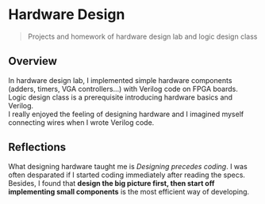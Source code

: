 # Hardware Design
> Projects and homework of hardware design lab and logic design class

## Overview
In hardware design lab, I implemented simple hardware components (adders, timers, VGA controllers...)
with Verilog code on FPGA boards.  
Logic design class is a prerequisite introducing hardware basics and Verilog.  
I really enjoyed the feeling of designing hardware and 
I imagined myself connecting wires when I wrote Verilog code.

## Reflections
What designing hardware taught me is _Designing precedes coding_. 
I was often desparated if I started coding immediately after reading the specs.
Besides, I found that **design the big picture first, then start off implementing small components** 
is the most efficient way of developing.
